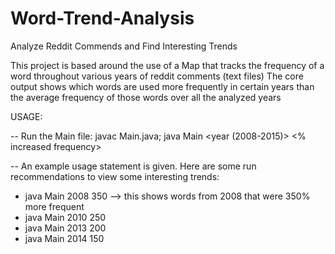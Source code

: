 # Word-Trend-Analysis
Analyze Reddit Commends and Find Interesting Trends

This project is based around the use of a Map that tracks the frequency of a word throughout various years of reddit comments (text files)
The core output shows which words are used more frequently in certain years than the average frequency of those words over all the analyzed years

USAGE:

-- Run the Main file: javac Main.java; java Main <year (2008-2015)> <% increased frequency>

-- An example usage statement is given. Here are some run recommendations to view some interesting trends:
   * java Main 2008 350 --> this shows words from 2008 that were 350% more frequent
   * java Main 2010 250
   * java Main 2013 200
   * java Main 2014 150
